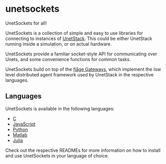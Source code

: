 # unetsockets
UnetSockets for all!

UnetSockets is a collection of simple and easy to use libraries for connecting to instances of [UnetStack](https://unetstack.net/). This could be either UnetStack running inside a simulation, or on actual hardware.

UnetSockets provide a familiar socket-style API for communicating over Unets, and some convenience functions for common tasks.

UnetSockets build on top of the [fjåge Gateways](https://github.com/org-arl/fjage/tree/master/gateways), which implement the low level distributed agent framework used by UnetStack in the respective languages.

## Languages

UnetSockets is available in the following languages:

- [C](c/README.md)
- [JavaScript](js/README.md)
- [Python](python/README.md)
- [Matlab](matlab/README.md)
- [Julia](https://github.com/org-arl/UnetSockets.jl)

Check out the respective READMEs for more information on how to install and use UnetSockets in your language of choice.

